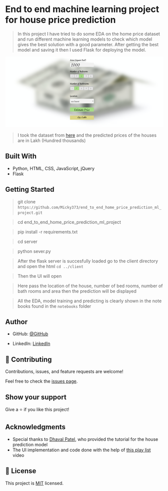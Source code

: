 # End to end machine learning project for house price prediction 

> In this project I have tried to do some EDA on the home price dataset and run different machine learning models to check which model gives the best solution with a good parameter. After getting the best model and saving it then I used Flask for deploying the model.

![screenshot](./images/app_screenshot.png)



> I took the dataset from [here](https://www.kaggle.com/amitabhajoy/bengaluru-house-price-data) and the predicted prices of the houses are in Lakh (Hundred thousands)

## Built With

- Python, HTML, CSS, JavaScript, jQuery
- Flask

## Getting Started

> git clone `https://github.com/Micky373/end_to_end_home_price_prediction_ml_project.git`

> cd end_to_end_home_price_prediction_ml_project

> pip install -r requirements.txt

> cd server

> python sever.py

> After the flask server is succesfully loaded go to the client directory and open the html `cd ../client`

> Then the UI will open 

> Here pass the location of the house, number of bed rooms, number of bath rooms and area then the prediction will be displayed

> All the EDA, model training and predicting is clearly shown in the note books found in the `notebooks` folder

## Author

- GitHub: [@GitHub](https://github.com/Micky373)

- LinkedIn: [LinkedIn](https://www.linkedin.com/in/michaeltamirie/)

## 🤝 Contributing

Contributions, issues, and feature requests are welcome!

Feel free to check the [issues page](https://github.com/Micky373/end_to_end_home_price_prediction_ml_project).

## Show your support

Give a ⭐️ if you like this project!

## Acknowledgments

- Special thanks to [Dhaval Patel](https://www.linkedin.com/in/dhavalsays/), who provided the tutorial for the house prediction model
- The UI implementation and code done with the help of [this play list](https://youtube.com/playlist?list=PLeo1K3hjS3ut2o1ay5Dqh-r1kq6ZU8W0M) video

## 📝 License

This project is [MIT](./MIT.md) licensed.
